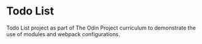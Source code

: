 # Todo List

Todo List project as part of The Odin Project curriculum to demonstrate the use of modules and webpack configurations.

